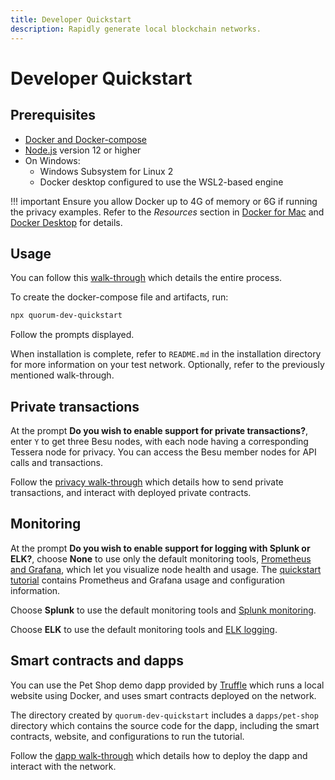 ```yaml
---
title: Developer Quickstart
description: Rapidly generate local blockchain networks.
---
```


# Developer Quickstart

## Prerequisites

- [Docker and Docker-compose](https://docs.docker.com/compose/install/)
- [Node.js](https://nodejs.org/en/download/) version 12 or higher
- On Windows:
    - Windows Subsystem for Linux 2
    - Docker desktop configured to use the WSL2-based engine

!!! important
    Ensure you allow Docker up to 4G of memory or 6G if running the privacy examples.
    Refer to the _Resources_ section in [Docker for Mac](https://docs.docker.com/docker-for-mac/) and
    [Docker Desktop](https://docs.docker.com/docker-for-windows/) for details.

## Usage

You can follow this [walk-through](https://consensys.net/quorum/products/guides/getting-started-with-consensys-quorum/)
which details the entire process.

To create the docker-compose file and artifacts, run:

```bash
npx quorum-dev-quickstart
```

Follow the prompts displayed.

When installation is complete, refer to `README.md` in the installation directory for more information
on your test network. Optionally, refer to the previously mentioned walk-through.

## Private transactions

At the prompt **Do you wish to enable support for private transactions?**, enter `Y` to get three Besu nodes, with each
node having a corresponding Tessera node for privacy. You can access the Besu member nodes for API calls and
transactions.

Follow the [privacy walk-through](./Examples/Privacy-Example.md) which details how to send private
transactions, and interact with deployed private contracts.

## Monitoring

At the prompt **Do you wish to enable support for logging with Splunk or ELK?**, choose **None** to use only the default
monitoring tools, [Prometheus and Grafana](../HowTo/Monitor/Metrics.md), which let you visualize node health and usage.
The [quickstart tutorial](Examples/Private-Network-Example.md#monitor-nodes-with-prometheus-and-grafana) contains Prometheus
and Grafana usage and configuration information.

Choose **Splunk** to use the default monitoring tools and [Splunk monitoring](../HowTo/Monitor/Splunk-Enterprise.md).

Choose **ELK** to use the default monitoring tools and [ELK logging](../HowTo/Monitor/Elastic-Stack.md).

## Smart contracts and dapps

You can use the Pet Shop demo dapp provided by [Truffle](https://www.trufflesuite.com/tutorial) which runs
a local website using Docker, and uses smart contracts deployed on the network.

The directory created by `quorum-dev-quickstart` includes a `dapps/pet-shop` directory which contains
the source code for the dapp, including the smart contracts, website, and configurations to run
the tutorial.

Follow the [dapp walk-through](Examples/Private-Network-Example.md#smart-contract-and-dapp-usage) which details
how to deploy the dapp and interact with the network.

